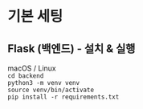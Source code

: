 # 기본 세팅
## Flask (백엔드) - 설치 & 실행
macOS / Linux  
```cd backend```  
```python3 -m venv venv```  
```source venv/bin/activate```  
```pip install -r requirements.txt```  


